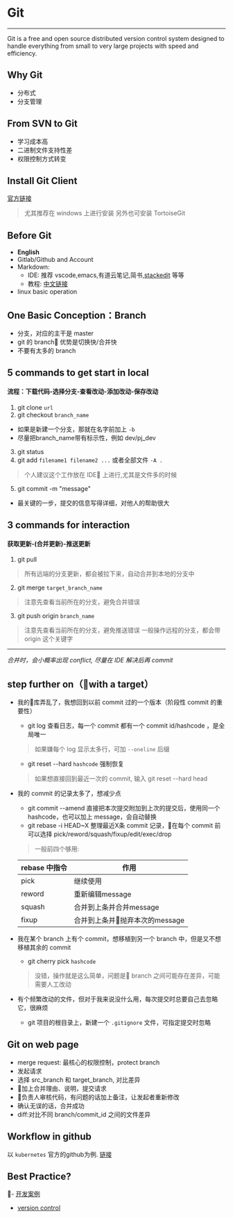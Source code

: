 # Git
---
Git is a free and open source distributed version control system designed to handle everything from small to very large projects with speed and efficiency.

## Why Git
- 分布式
- 分支管理

## From SVN to Git
- 学习成本高
- 二进制文件支持性差
- 权限控制方式转变

## Install Git Client
[官方链接](https://git-scm.com/downloads)
> 尤其推荐在 windows 上进行安装
> 另外也可安装 TortoiseGit

## Before Git
- **English**
- Gitlab/Github and Account
- Markdown:
  - IDE: 推荐 vscode,emacs,有道云笔记,简书,[stackedit](https://stackedit.io/app#) 等等
  - 教程: [中文链接](https://www.jianshu.com/p/191d1e21f7ed)
- linux basic operation

## One Basic Conception：Branch
- 分支，对应的主干是 master
- git 的 branch 优势是切换快/合并快
- 不要有太多的 branch

## 5 commands to get start in local
#### 流程：下载代码-选择分支-查看改动-添加改动-保存改动
1. git clone `url`
2. git checkout `branch_name`
  - 如果是新建一个分支，那就在名字前加上 `-b`
  - 尽量把branch_name带有标示性，例如 dev/pj_dev
3. git status
4. git add `filename1 filename2 ...` 或者全部文件 `-A .`
  > 个人建议这个工作放在 IDE 上进行,尤其是文件多的时候
5. git commit -m "message"
  - 最关键的一步，提交的信息写得详细，对他人的帮助很大

## 3 commands for interaction
#### 获取更新-(合并更新)-推送更新
1. git pull
> 所有远端的分支更新，都会被拉下来，自动合并到本地的分支中
2. git merge `target_branch_name`
> 注意先查看当前所在的分支，避免合并错误
3. git push origin `branch_name`
> 注意先查看当前所在的分支，避免推送错误
> 一般操作远程的分支，都会带 origin 这个关键字
---
*合并时，会小概率出现 conflict, 尽量在 IDE 解决后再 commit*

## step further on（with a target）
- 我的库弄乱了，我想回到以前 commit 过的一个版本（阶段性 commit 的重要性）
  - git log 查看日志，每一个 commit 都有一个 commit id/hashcode ，是全局唯一
  > 如果嫌每个 log 显示太多行，可加 `--oneline` 后缀
  - git reset --hard `hashcode` 强制恢复
  > 如果想直接回到最近一次的 commit, 输入 git reset --hard head
- 我的 commit 的记录太多了，想减少点
  - git commit --amend 直接把本次提交附加到上次的提交后，使用同一个 hashcode，也可以加上 message，会自动替换
  - git rebase -i HEAD~X 整理最近X条 commit 记录，在每个 commit 前可以选择 pick/reword/squash/fixup/edit/exec/drop
  > 一般前四个够用:

  rebase 中指令|作用
  ----|----
  pick | 继续使用
  reword | 重新编辑message
  squash | 合并到上条并合并message
  fixup | 合并到上条并抛弃本次的message
- 我在某个 branch 上有个 commit，想移植到另一个 branch 中，但是又不想移植其余的 commit
  - git cherry pick `hashcode`
  > 没错，操作就是这么简单，问题是 branch 之间可能存在差异，可能需要人工改动
- 有个频繁改动的文件，但对于我来说没什么用，每次提交时总要自己去忽略它，很麻烦
  - git 项目的根目录上，新建一个 `.gitignore` 文件，可指定提交时忽略

## Git on web page
-  merge request: 最核心的权限控制，protect branch
  - 发起请求
  - 选择 src_branch 和 target_branch, 对比差异
  - 加上合并理由、说明，提交请求
  - 负责人审核代码，有问题的话加上备注，让发起者重新修改
  - 确认无误的话，合并成功 
- diff:对比不同 branch/commit_id 之间的文件差异

## Workflow in github
以 `kubernetes` 官方的github为例. 
[链接](https://github.com/kubernetes/community/blob/master/contributors/guide/github-workflow.md)

## Best Practice?
- [开发案例](https://nvie.com/posts/a-successful-git-branching-model/)

- [version control](https://stackoverflow.com/questions/47883823/version-controlling-with-mysql-databases)